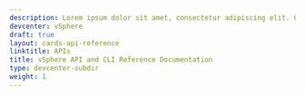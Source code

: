 ```yaml
---
description: Lorem ipsum dolor sit amet, consectetur adipiscing elit. Quisque laoreet tempor dolor et dignissim. Nunc eleifend nibh in mauris euismod, at tristique odio efficitur. Cras.
devcenter: vSphere
draft: true
layout: cards-api-reference
linktitle: APIs
title: vSphere API and CLI Reference Documentation
type: devcenter-subdir
weight: 1
---
```

